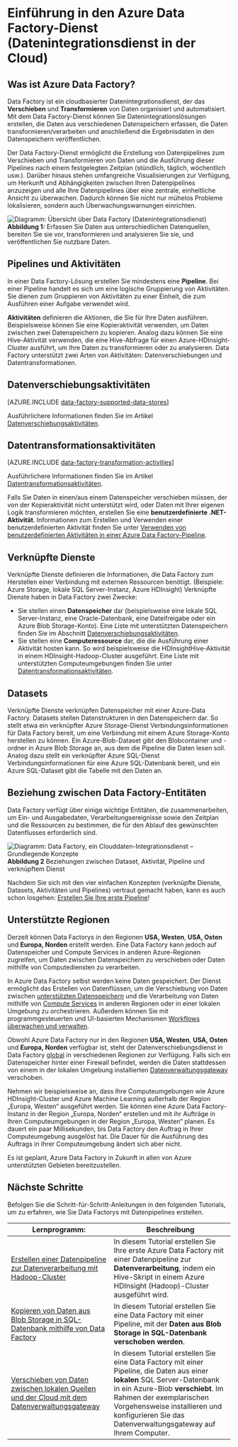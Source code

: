 <properties 
	pageTitle="Einführung in Data Factory, einen Datenintegrationsdienst | Microsoft Azure" 
	description="Erfahren Sie, was Azure Data Factory ist: Ein cloudbasierter Datenintegrationsdienst, der das Verschieben und Transformieren von Daten orchestriert und automatisiert." 
	keywords="Datenintegration, Clouddatenintegration, Was ist Azure Data Factory?"
	services="data-factory" 
	documentationCenter="" 
	authors="spelluru" 
	manager="jhubbard" 
	editor="monicar"/>

<tags 
	ms.service="data-factory" 
	ms.workload="data-services" 
	ms.tgt_pltfrm="na" 
	ms.devlang="na" 
	ms.topic="get-started-article" 
	ms.date="09/22/2016" 
	ms.author="spelluru"/>

# Einführung in den Azure Data Factory-Dienst (Datenintegrationsdienst in der Cloud)

## Was ist Azure Data Factory? 
Data Factory ist ein cloudbasierter Datenintegrationsdienst, der das **Verschieben** und **Transformieren** von Daten organisiert und automatisiert. Mit dem Data Factory-Dienst können Sie Datenintegrationslösungen erstellen, die Daten aus verschiedenen Datenspeichern erfassen, die Daten transformieren/verarbeiten und anschließend die Ergebnisdaten in den Datenspeichern veröffentlichen.

Der Data Factory-Dienst ermöglicht die Erstellung von Datenpipelines zum Verschieben und Transformieren von Daten und die Ausführung dieser Pipelines nach einem festgelegten Zeitplan (stündlich, täglich, wöchentlich usw.). Darüber hinaus stehen umfangreiche Visualisierungen zur Verfügung, um Herkunft und Abhängigkeiten zwischen Ihren Datenpipelines anzuzeigen und alle Ihre Datenpipelines über eine zentrale, einheitliche Ansicht zu überwachen. Dadurch können Sie nicht nur mühelos Probleme lokalisieren, sondern auch Überwachungswarnungen einrichten.

![Diagramm: Übersicht über Data Factory (Datenintegrationsdienst)](./media/data-factory-introduction/what-is-azure-data-factory.png)**Abbildung 1:** Erfassen Sie Daten aus unterschiedlichen Datenquellen, bereiten Sie sie vor, transformieren und analysieren Sie sie, und veröffentlichen Sie nutzbare Daten.

## Pipelines und Aktivitäten
In einer Data Factory-Lösung erstellen Sie mindestens eine **Pipeline**. Bei einer Pipeline handelt es sich um eine logische Gruppierung von Aktivitäten. Sie dienen zum Gruppieren von Aktivitäten zu einer Einheit, die zum Ausführen einer Aufgabe verwendet wird.

**Aktivitäten** definieren die Aktionen, die Sie für Ihre Daten ausführen. Beispielsweise können Sie eine Kopieraktivität verwenden, um Daten zwischen zwei Datenspeichern zu kopieren. Analog dazu können Sie eine Hive-Aktivität verwenden, die eine Hive-Abfrage für einen Azure-HDInsight-Cluster ausführt, um Ihre Daten zu transformieren oder zu analysieren. Data Factory unterstützt zwei Arten von Aktivitäten: Datenverschiebungen und Datentransformationen.
  
## Datenverschiebungsaktivitäten 
[AZURE.INCLUDE [data-factory-supported-data-stores](../../includes/data-factory-supported-data-stores.md)]

Ausführlichere Informationen finden Sie im Artikel [Datenverschiebungsaktivitäten](data-factory-data-movement-activities.md).

## Datentransformationsaktivitäten
[AZURE.INCLUDE [data-factory-transformation-activities](../../includes/data-factory-transformation-activities.md)]

Ausführlichere Informationen finden Sie im Artikel [Datentransformationsaktivitäten](data-factory-data-transformation-activities.md).

Falls Sie Daten in einen/aus einem Datenspeicher verschieben müssen, der von der Kopieraktivität nicht unterstützt wird, oder Daten mit Ihrer eigenen Logik transformieren möchten, erstellen Sie eine **benutzerdefinierte .NET-Aktivität**. Informationen zum Erstellen und Verwenden einer benutzerdefinierten Aktivität finden Sie unter [Verwenden von benutzerdefinierten Aktivitäten in einer Azure Data Factory-Pipeline](data-factory-use-custom-activities.md).

## Verknüpfte Dienste
Verknüpfte Dienste definieren die Informationen, die Data Factory zum Herstellen einer Verbindung mit externen Ressourcen benötigt. (Beispiele: Azure Storage, lokale SQL Server-Instanz, Azure HDInsight) Verknüpfte Dienste haben in Data Factory zwei Zwecke:

- Sie stellen einen **Datenspeicher** dar (beispielsweise eine lokale SQL Server-Instanz, eine Oracle-Datenbank, eine Dateifreigabe oder ein Azure Blob Storage-Konto). Eine Liste mit unterstützten Datenspeichern finden Sie im Abschnitt [Datenverschiebungsaktivitäten](data-factory-data-movement-activities.md).
- Sie stellen eine **Computeressource** dar, die die Ausführung einer Aktivität hosten kann. So wird beispielsweise die HDInsightHive-Aktivität in einem HDInsight-Hadoop-Cluster ausgeführt. Eine Liste mit unterstützten Computeumgebungen finden Sie unter [Datentransformationsaktivitäten](data-factory-data-transformation-activities.md).

## Datasets 
Verknüpfte Dienste verknüpfen Datenspeicher mit einer Azure-Data Factory. Datasets stellen Datenstrukturen in den Datenspeichern dar. So stellt etwa ein verknüpfter Azure Storage-Dienst Verbindungsinformationen für Data Factory bereit, um eine Verbindung mit einem Azure Storage-Konto herstellen zu können. Ein Azure-Blob-Dataset gibt den Blobcontainer und -ordner in Azure Blob Storage an, aus dem die Pipeline die Daten lesen soll. Analog dazu stellt ein verknüpfter Azure SQL-Dienst Verbindungsinformationen für eine Azure SQL-Datenbank bereit, und ein Azure SQL-Dataset gibt die Tabelle mit den Daten an.

## Beziehung zwischen Data Factory-Entitäten
Data Factory verfügt über einige wichtige Entitäten, die zusammenarbeiten, um Ein- und Ausgabedaten, Verarbeitungsereignisse sowie den Zeitplan und die Ressourcen zu bestimmen, die für den Ablauf des gewünschten Datenflusses erforderlich sind.

![Diagramm: Data Factory, ein Clouddaten-Integrationsdienst – Grundlegende Konzepte](./media/data-factory-introduction/data-integration-service-key-concepts.png) **Abbildung 2** Beziehungen zwischen Dataset, Aktivität, Pipeline und verknüpftem Dienst

Nachdem Sie sich mit den vier einfachen Konzepten (verknüpfte Dienste, Datasets, Aktivitäten und Pipelines) vertraut gemacht haben, kann es auch schon losgehen: [Erstellen Sie Ihre erste Pipeline](data-factory-build-your-first-pipeline.md)!

## Unterstützte Regionen
Derzeit können Data Factorys in den Regionen **USA, Westen**, **USA, Osten** und **Europa, Norden** erstellt werden. Eine Data Factory kann jedoch auf Datenspeicher und Compute Services in anderen Azure-Regionen zugreifen, um Daten zwischen Datenspeichern zu verschieben oder Daten mithilfe von Computediensten zu verarbeiten.

In Azure Data Factory selbst werden keine Daten gespeichert. Der Dienst ermöglicht das Erstellen von Datenflüssen, um die Verschiebung von Daten zwischen [unterstützten Datenspeichern](data-factory-data-movement-activities.md#supported-data-stores) und die Verarbeitung von Daten mithilfe von [Compute Services](data-factory-compute-linked-services.md) in anderen Regionen oder in einer lokalen Umgebung zu orchestrieren. Außerdem können Sie mit programmgesteuerten und UI-basierten Mechanismen [Workflows überwachen und verwalten](data-factory-monitor-manage-pipelines.md).

Obwohl Azure Data Factory nur in den Regionen **USA, Westen**, **USA, Osten** und **Europa, Norden** verfügbar ist, steht der Datenverschiebungsdienst in Data Factory [global](data-factory-data-movement-activities.md#global) in verschiedenen Regionen zur Verfügung. Falls sich ein Datenspeicher hinter einer Firewall befindet, werden die Daten stattdessen von einem in der lokalen Umgebung installierten [Datenverwaltungsgateway](data-factory-move-data-between-onprem-and-cloud.md) verschoben.

Nehmen wir beispielsweise an, dass Ihre Computeumgebungen wie Azure HDInsight-Cluster und Azure Machine Learning außerhalb der Region „Europa, Westen“ ausgeführt werden. Sie können eine Azure Data Factory-Instanz in der Region „Europa, Norden“ erstellen und mit ihr Aufträge in Ihren Computeumgebungen in der Region „Europa, Westen“ planen. Es dauert ein paar Millisekunden, bis Data Factory den Auftrag in Ihrer Computeumgebung ausgelöst hat. Die Dauer für die Ausführung des Auftrags in Ihrer Computeumgebung ändert sich aber nicht.

Es ist geplant, Azure Data Factory in Zukunft in allen von Azure unterstützten Gebieten bereitzustellen.
  
## Nächste Schritte
Befolgen Sie die Schritt-für-Schritt-Anleitungen in den folgenden Tutorials, um zu erfahren, wie Sie Data Factorys mit Datenpipelines erstellen.

Lernprogramm: | Beschreibung
-------- | -----------
[Erstellen einer Datenpipeline zur Datenverarbeitung mit Hadoop-Cluster](data-factory-build-your-first-pipeline.md) | In diesem Tutorial erstellen Sie Ihre erste Azure Data Factory mit einer Datenpipeline zur **Datenverarbeitung**, indem ein Hive-Skript in einem Azure HDInsight (Hadoop)-Cluster ausgeführt wird. |
[Kopieren von Daten aus Blob Storage in SQL-Datenbank mithilfe von Data Factory](data-factory-copy-data-from-azure-blob-storage-to-sql-database.md) | In diesem Tutorial erstellen Sie eine Data Factory mit einer Pipeline, mit der **Daten aus Blob Storage in SQL-Datenbank verschoben werden**.
[Verschieben von Daten zwischen lokalen Quellen und der Cloud mit dem Datenverwaltungsgateway](data-factory-move-data-between-onprem-and-cloud.md) | In diesem Tutorial erstellen Sie eine Data Factory mit einer Pipeline, die Daten aus einer **lokalen** SQL Server-Datenbank in ein Azure-Blob **verschiebt**. Im Rahmen der exemplarischen Vorgehensweise installieren und konfigurieren Sie das Datenverwaltungsgateway auf Ihrem Computer. 

<!---HONumber=AcomDC_0928_2016-->